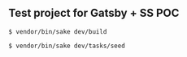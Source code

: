 ## Test project for Gatsby + SS POC

`$ vendor/bin/sake dev/build`

`$ vendor/bin/sake dev/tasks/seed`

